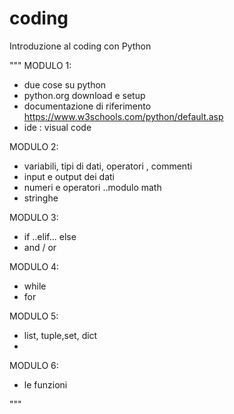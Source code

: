 # coding
 Introduzione al coding con Python
 
 """
MODULO 1:
- due cose su python
- python.org download e setup
- documentazione di riferimento https://www.w3schools.com/python/default.asp
- ide : visual code

MODULO 2:
- variabili, tipi di dati, operatori , commenti
- input e output dei dati
- numeri e operatori ..modulo math
- stringhe

MODULO 3:
- if ..elif... else
- and / or

MODULO 4:
- while
- for

MODULO 5:
- list, tuple,set, dict
- 

MODULO 6:
- le funzioni

"""
